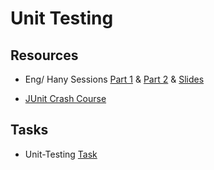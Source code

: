 # Unit Testing

## Resources

- Eng/ Hany Sessions [Part 1](https://drive.google.com/file/d/1YN1Ylgq2_oQZ0rJL7JcfIQWF1Mbb_Ofd/view?usp=drive_link) & [Part 2](https://drive.google.com/file/d/1t7MnGJgYvK1MNbQ00dP9pUIU76YzAW4V/view?usp=drive_link) & [Slides](https://docs.google.com/presentation/d/1y0xah057mqbbxvKgxe_lqyxfUNZsRkh7aOO6izwaWlQ/edit#slide=id.g1300abc4bf_0_58)

- [JUnit Crash Course](https://youtu.be/6uSnF6IuWIw)

## Tasks
- Unit-Testing [Task](./Task/)